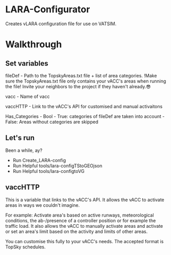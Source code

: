 # LARA-Configurator
Creates vLARA configuration file for use on VATSIM.

# Walkthrough
## Set variables
fileDef - Path to the TopskyAreas.txt file + list of area categories. !Make sure the TopskyAreas.txt file only contains your vACC's areas when running the file! Invite your neighbors to the project if they haven't already.😎

vacc - Name of vacc

vaccHTTP - Link to the vACC's API for customised and manual activaitons

Has_Categories - Bool - True: categories of fileDef are taken into account - False: Areas without categories are skipped


## Let's run
Been a while, ay? 

- Run Create_LARA-config
- Run Helpful tools/lara-configTStoGEOjson
- Run Helpful tools/lara-configtoVG

## vaccHTTP
This is a variable that links to the vACC's API. 
It allows the vACC to activate areas in ways we couldn't imagine. 

For example:
Activate area's based on active runways, meteorological conditions, the ab-/presence of a controller position or for example the traffic load. 
It also allows the vACC to manually activate areas and activate or set an area's limit based on the activity and limits of other areas. 

You can customise this fully to your vACC's needs. 
The accepted format is TopSky schedules. 

